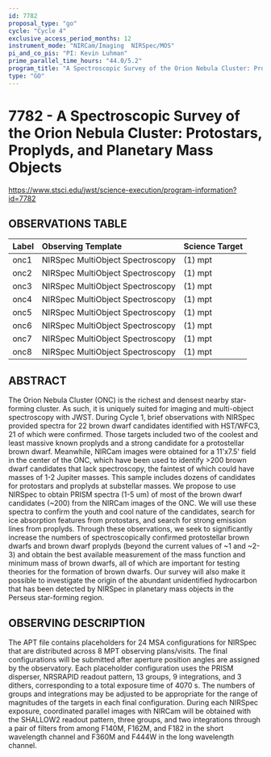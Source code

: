 ```yaml
---
id: 7782
proposal_type: "go"
cycle: "Cycle 4"
exclusive_access_period_months: 12
instrument_mode: "NIRCam/Imaging  NIRSpec/MOS"
pi_and_co_pis: "PI: Kevin Luhman"
prime_parallel_time_hours: "44.0/5.2"
program_title: "A Spectroscopic Survey of the Orion Nebula Cluster: Protostars, Proplyds, and Planetary Mass Objects"
type: "GO"
---
```

# 7782 - A Spectroscopic Survey of the Orion Nebula Cluster: Protostars, Proplyds, and Planetary Mass Objects
https://www.stsci.edu/jwst/science-execution/program-information?id=7782
## OBSERVATIONS TABLE
| Label | Observing Template | Science Target |
| :---- | :--------------------------- | :------------- |
| onc1  | NIRSpec MultiObject Spectroscopy | (1) mpt        |
| onc2  | NIRSpec MultiObject Spectroscopy | (1) mpt        |
| onc3  | NIRSpec MultiObject Spectroscopy | (1) mpt        |
| onc4  | NIRSpec MultiObject Spectroscopy | (1) mpt        |
| onc5  | NIRSpec MultiObject Spectroscopy | (1) mpt        |
| onc6  | NIRSpec MultiObject Spectroscopy | (1) mpt        |
| onc7  | NIRSpec MultiObject Spectroscopy | (1) mpt        |
| onc8  | NIRSpec MultiObject Spectroscopy | (1) mpt        |

## ABSTRACT

The Orion Nebula Cluster (ONC) is the richest and densest nearby star-forming cluster. As such, it is uniquely suited for imaging and multi-object spectroscopy with JWST. During Cycle 1, brief observations with NIRSpec provided spectra for 22 brown dwarf candidates identified with HST/WFC3, 21 of which were confirmed. Those targets included two of the coolest and least massive known proplyds and a strong candidate for a protostellar brown dwarf. Meanwhile, NIRCam images were obtained for a 11'x7.5' field in the center of the ONC, which have been used to identify >200 brown dwarf candidates that lack spectroscopy, the faintest of which could have masses of 1-2 Jupiter masses. This sample includes dozens of candidates for protostars and proplyds at substellar masses. We propose to use NIRSpec to obtain PRISM spectra (1-5 um) of most of the brown dwarf candidates (~200) from the NIRCam images of the ONC. We will use these spectra to confirm the youth and cool nature of the candidates, search for ice absorption features from protostars, and search for strong emission lines from proplyds. Through these observations, we seek to significantly increase the numbers of spectroscopically confirmed protostellar brown dwarfs and brown dwarf proplyds (beyond the current values of ~1 and ~2-3) and obtain the best available measurement of the mass function and minimum mass of brown dwarfs, all of which are important for testing theories for the formation of brown dwarfs. Our survey will also make it possible to investigate the origin of the abundant unidentified hydrocarbon that has been detected by NIRSpec in planetary mass objects in the Perseus star-forming region.

## OBSERVING DESCRIPTION

The APT file contains placeholders for 24 MSA configurations for NIRSpec that are distributed across 8 MPT observing plans/visits. The final configurations will be submitted after aperture position angles are assigned by the observatory. Each placeholder configuration uses the PRISM disperser, NRSRAPID readout pattern, 13 groups, 9 integrations, and 3 dithers, corresponding to a total exposure time of 4070 s. The numbers of groups and integrations may be adjusted to be appropriate for the range of magnitudes of the targets in each final configuration. During each NIRSpec exposure, coordinated parallel images with NIRCam will be obtained with the SHALLOW2 readout pattern, three groups, and two integrations through a pair of filters from among F140M, F162M, and F182 in the short wavelength channel and F360M and F444W in the long wavelength channel.
